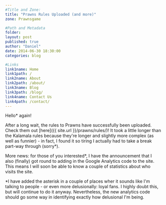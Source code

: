 ```yaml
---
#Title and Zone:
title: "Prawns Rules Uploaded (and more)"
zone: Prawnsgame

#Path and Metadata
folder:
layout: post
published: true
author: "Daniel"
date: 2014-06-30 18:30:00
categories: blog

#Links
link1name: Home
link1path: /
link2name: About
link2path: /about/
link3name: Blog
link3path: /blog/
link4name: Contact Us
link4path: /contact/
---
```


Hello* again!

After a long wait, the rules to Prawns have successfully been uploaded. Check them out [here]({{ site.url }}/prawns/rules/)! It took a little longer than the Kalamala rules because they're longer and slightly more complex (as well as funnier) - in fact, I found it so tiring I actually had to take a break part-way through (sorry*).

More news: for those of you interested*, I have the announcement that I also (finally) got round to adding in the Google Analytics code to the site. This means I will soon be able to know a couple of statistics about who visits the site.

*I have added the asterisk in a couple of places wher it sounds like I'm talking to people - or even more delusionally: loyal fans. I highly doubt this, but will continue to do it anyway. Nevertheless, the new analytics code should go some way in identifying exactly how delusional I'm being. 
